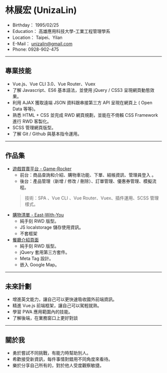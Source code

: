# 林展宏 (UnizaLin)
- Birthday： 1995/02/25
- Education： 高雄應用科技大學-工業工程管理學系
- Location： Taipei、Yilan
- E-Mail： unizalin@gmail.com
- Phone: 0928-902-475
----------
## 專業技能
- Vue.js、Vue CLI 3.0、Vue Router、Vuex
- 了解 Javascript、ES6 基本語法，並使用 jQuery / CSS3 呈現網頁動態效果。
- 利用 AJAX 獲取遠端 JSON 資料跟串接第三方 API 呈現在網頁上 ( Open Data 等等)。
- 熟悉 HTML + CSS 並完成 RWD 網頁規劃，並能在不倚賴 CSS Framework 進行 RWD 客製化。
- SCSS 管理網頁版型。
- 了解 Git / Github 與基本指令運用。
---------
## 作品集
- <a href="https://unizalin.github.io/vue3demo/dist/#/" target="_blank">遊戲買賣平台 - Game-Rocker</a>
    - 前台：商品查詢和介紹、購物車功能、下單、結帳資訊、管理員登入 。
    - 後台：產品管理（新增 / 修改 / 刪除）、訂單管理、優惠券管理、模擬流程。
    > 技術：SPA 、Vue CLI 、Vue Router、Vuex、插件運用、SCSS 管理樣式。
- <a href="https://unizalin.github.io/JS-localstorage-shoppingList/" target="_blank">購物清單 - East-With-You</a>
    - 純手刻 RWD 版型。
    - JS localstorage 儲存使用資訊。
    - 不套框架
- <a href="https://unizalin.github.io/RWD-Html/" target="_blank">餐廳介紹頁面</a>
    - 純手刻 RWD 版型。
    - jQuery 套用第三方套件。
    - Meta Tag 設計。
    - 嵌入 Google Map。
---------
## 未來計劃
- 增進英文能力，讓自己可以更快速吸收國外前端資訊。
- 精進 Vue.js 前端框架，讓自己可以駕輕就熟。
- 學習 PWA  應用範圍內的技能。
- 了解後端，在業務窗口上更好對談
--------
## 關於我
- 勇於嘗試不同挑戰，有能力時幫助別人。
- 希歡接受新資訊，每件事情對錯用不同角度來看待。
- 樂於分享自己所有的，對於他人受度觀察敏捷。


